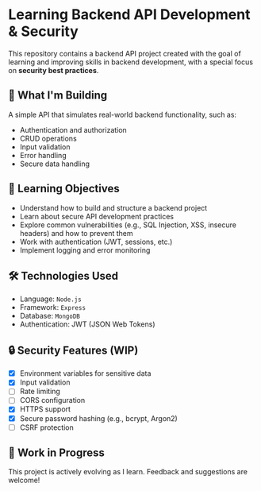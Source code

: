 # Learning Backend API Development & Security

This repository contains a backend API project created with the goal of learning and improving skills in backend development, with a special focus on **security best practices**.

## 🔧 What I'm Building

A simple API that simulates real-world backend functionality, such as:
- Authentication and authorization
- CRUD operations
- Input validation
- Error handling
- Secure data handling

## 🧠 Learning Objectives

- Understand how to build and structure a backend project
- Learn about secure API development practices
- Explore common vulnerabilities (e.g., SQL Injection, XSS, insecure headers) and how to prevent them
- Work with authentication (JWT, sessions, etc.)
- Implement logging and error monitoring

## 🛠️ Technologies Used

- Language: `Node.js` 
- Framework: `Express` 
- Database:  `MongoDB`
- Authentication: JWT (JSON Web Tokens)

## 🔒 Security Features (WIP)

- [x] Environment variables for sensitive data
- [x] Input validation
- [ ] Rate limiting
- [ ] CORS configuration
- [x] HTTPS support
- [x] Secure password hashing (e.g., bcrypt, Argon2)
- [ ] CSRF protection

## 🚧 Work in Progress

This project is actively evolving as I learn. Feedback and suggestions are welcome!

